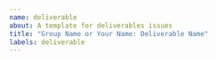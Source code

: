 ```yaml
---
name: deliverable
about: A template for deliverables issues
title: "Group Name or Your Name: Deliverable Name"
labels: deliverable
---
```


<!--
  make this issue easy to find:

  - milestone: the current module
  - assign: yourself (and all group members, if it's a group project)
  - labels: `week-x`, `individual` or `group`
  - project board: move this issue to the `deliverables` board
-->

<!-- if it's a group project, list all members:

- name:
- name:
- name:
- name:
- ...
-->

<!-- describe the deliverable -->

<!-- paste the checklist from the module README -->
